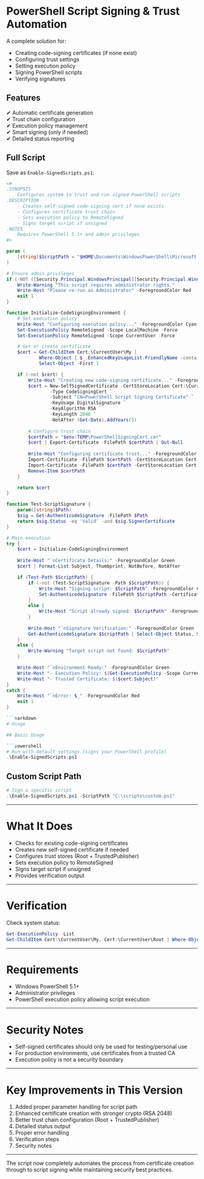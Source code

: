 # PowerShell Script Signing & Trust Automation

A complete solution for:
- Creating code-signing certificates (if none exist)
- Configuring trust settings
- Setting execution policy
- Signing PowerShell scripts
- Verifying signatures

## Features

✔ Automatic certificate generation  
✔ Trust chain configuration  
✔ Execution policy management  
✔ Smart signing (only if needed)  
✔ Detailed status reporting  

## Full Script

Save as `Enable-SignedScripts.ps1`:

```powershell
<#
.SYNOPSIS
    Configures system to trust and run signed PowerShell scripts
.DESCRIPTION
    - Creates self-signed code-signing cert if none exists
    - Configures certificate trust chain
    - Sets execution policy to RemoteSigned
    - Signs target script if unsigned
.NOTES
    Requires PowerShell 5.1+ and admin privileges
#>

param (
    [string]$ScriptPath = "$HOME\Documents\WindowsPowerShell\Microsoft.PowerShell_profile.ps1"
)

# Ensure admin privileges
if (-NOT ([Security.Principal.WindowsPrincipal][Security.Principal.WindowsIdentity]::GetCurrent()).IsInRole([Security.Principal.WindowsBuiltInRole] "Administrator")) {
    Write-Warning "This script requires administrator rights."
    Write-Host "Please re-run as Administrator" -ForegroundColor Red
    exit 1
}

function Initialize-CodeSigningEnvironment {
    # Set execution policy
    Write-Host "Configuring execution policy..." -ForegroundColor Cyan
    Set-ExecutionPolicy RemoteSigned -Scope LocalMachine -Force
    Set-ExecutionPolicy RemoteSigned -Scope CurrentUser -Force

    # Get or create certificate
    $cert = Get-ChildItem Cert:\CurrentUser\My | 
            Where-Object { $_.EnhancedKeyUsageList.FriendlyName -contains "Code Signing" } |
            Select-Object -First 1

    if (-not $cert) {
        Write-Host "Creating new code-signing certificate..." -ForegroundColor Cyan
        $cert = New-SelfSignedCertificate -CertStoreLocation Cert:\CurrentUser\My `
                -Type CodeSigningCert `
                -Subject "CN=PowerShell Script Signing Certificate" `
                -KeyUsage DigitalSignature `
                -KeyAlgorithm RSA `
                -KeyLength 2048 `
                -NotAfter (Get-Date).AddYears(5)
        
        # Configure trust chain
        $certPath = "$env:TEMP\PowerShellSigningCert.cer"
        $cert | Export-Certificate -FilePath $certPath | Out-Null
        
        Write-Host "Configuring certificate trust..." -ForegroundColor Cyan
        Import-Certificate -FilePath $certPath -CertStoreLocation Cert:\CurrentUser\Root | Out-Null
        Import-Certificate -FilePath $certPath -CertStoreLocation Cert:\CurrentUser\TrustedPublisher | Out-Null
        Remove-Item $certPath
    }

    return $cert
}

function Test-ScriptSignature {
    param([string]$Path)
    $sig = Get-AuthenticodeSignature -FilePath $Path
    return $sig.Status -eq 'Valid' -and $sig.SignerCertificate
}

# Main execution
try {
    $cert = Initialize-CodeSigningEnvironment
    
    Write-Host "`nCertificate Details:" -ForegroundColor Green
    $cert | Format-List Subject, Thumbprint, NotBefore, NotAfter

    if (Test-Path $ScriptPath) {
        if (-not (Test-ScriptSignature -Path $ScriptPath)) {
            Write-Host "Signing script: $ScriptPath" -ForegroundColor Cyan
            Set-AuthenticodeSignature -FilePath $ScriptPath -Certificate $cert -HashAlgorithm SHA256
        }
        else {
            Write-Host "Script already signed: $ScriptPath" -ForegroundColor Green
        }
        
        Write-Host "`nSignature Verification:" -ForegroundColor Green
        Get-AuthenticodeSignature $ScriptPath | Select-Object Status, StatusMessage, SignerCertificate | Format-List
    }
    else {
        Write-Warning "Target script not found: $ScriptPath"
    }

    Write-Host "`nEnvironment Ready:" -ForegroundColor Green
    Write-Host "- Execution Policy: $(Get-ExecutionPolicy -Scope CurrentUser)"
    Write-Host "- Trusted Certificate: $($cert.Subject)"
}
catch {
    Write-Host "`nError: $_" -ForegroundColor Red
    exit 1
}

```markdown
# Usage

## Basic Usage

```powershell
# Run with default settings (signs your PowerShell profile)
.\Enable-SignedScripts.ps1
```

## Custom Script Path

```powershell
# Sign a specific script
.\Enable-SignedScripts.ps1 -ScriptPath "C:\scripts\custom.ps1"
```

---

# What It Does

- Checks for existing code-signing certificates  
- Creates new self-signed certificate if needed  
- Configures trust stores (Root + TrustedPublisher)  
- Sets execution policy to RemoteSigned  
- Signs target script if unsigned  
- Provides verification output  

---

# Verification

Check system status:

```powershell
Get-ExecutionPolicy -List
Get-ChildItem Cert:\CurrentUser\My, Cert:\CurrentUser\Root | Where-Object { $_.Subject -like "*PowerShell*" }
```

---

# Requirements

- Windows PowerShell 5.1+  
- Administrator privileges  
- PowerShell execution policy allowing script execution  

---

# Security Notes

- Self-signed certificates should only be used for testing/personal use  
- For production environments, use certificates from a trusted CA  
- Execution policy is not a security boundary  

---

# Key Improvements in This Version

1. Added proper parameter handling for script path  
2. Enhanced certificate creation with stronger crypto (RSA 2048)  
3. Better trust chain configuration (Root + TrustedPublisher)  
4. Detailed status output  
5. Proper error handling  
6. Verification steps  
7. Security notes  

---

The script now completely automates the process from certificate creation through to script signing while maintaining security best practices.
```
